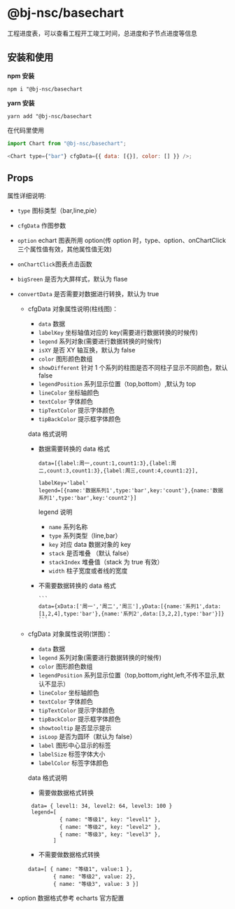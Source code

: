 # @bj-nsc/basechart

工程进度表，可以查看工程开工竣工时间，总进度和子节点进度等信息

## 安装和使用

**npm 安装**

```
npm i "@bj-nsc/basechart
```

**yarn 安装**

```
yarn add "@bj-nsc/basechart
```

在代码里使用

```javascript
import Chart from "@bj-nsc/basechart";

<Chart type={"bar"} cfgData={{ data: [{}], color: [] }} />;
```

## Props

属性详细说明:

- `type` 图标类型（bar,line,pie）
- `cfgData` 作图参数
- `option` echart 图表所用 option(传 option 时，type、option、onChartClick 三个属性值有效，其他属性值无效)
- `onChartClick`图表点击函数
- `bigSreen` 是否为大屏样式，默认为 flase
- `convertData` 是否需要对数据进行转换，默认为 true

  - cfgData 对象属性说明(柱线图)：

    - `data` 数据
    - `labelKey` 坐标轴值对应的 key(需要进行数据转换的时候传)
    - `legend` 系列对象(需要进行数据转换的时候传)
    - `isXY` 是否 XY 轴互换，默认为 false
    - `color` 图形颜色数组
    - `showDifferent` 针对 1 个系列的柱图是否不同柱子显示不同颜色，默认 false
    - `legendPosition` 系列显示位置（top,bottom）,默认为 top
    - `lineColor` 坐标轴颜色
    - `textColor` 字体颜色
    - `tipTextColor` 提示字体颜色
    - `tipBackColor` 提示框字体颜色

    data 格式说明

    - 数据需要转换的 data 格式

      ```
      data=[{label:周一,count:1,count1:3},{label:周二,count:3,count1:3},{label:周三,count:4,count1:2}],

      labelKey='label'
      legend=[{name:'数据系列1',type:'bar',key:'count'},{name:'数据系列1',type:'bar',key:'count2'}]
      ```

      legend 说明

      - `name` 系列名称
      - `type` 系列类型（line,bar）
      - `key` 对应 data 数据对象的 key
      - `stack` 是否堆叠 （默认 false）
      - `stackIndex` 堆叠值（stack 为 true 有效）
      - `width` 柱子宽度或者线的宽度

    - 不需要数据转换的 data 格式

          ```
          data={xData:['周一','周二','周三'],yData:[{name:'系列1',data:[1,2,4],type:'bar'},{name:'系列2',data:[3,2,2],type:'bar'}]}
          ```

  - cfgData 对象属性说明(饼图)：

    - `data` 数据
    - `legend` 系列对象(需要进行数据转换的时候传)
    - `color` 图形颜色数组
    - `legendPosition` 系列显示位置（top,bottom,right,left,不传不显示,默认不显示）
    - `lineColor` 坐标轴颜色
    - `textColor` 字体颜色
    - `tipTextColor` 提示字体颜色
    - `tipBackColor` 提示框字体颜色
    - `showtooltip` 是否显示提示
    - `isLoop` 是否为圆环（默认为 false）
    - `label` 图形中心显示的标签
    - `labelSize` 标签字体大小
    - `labelColor` 标签字体颜色

    data 格式说明

    - 需要做数据格式转换

    ```
     data= { level1: 34, level2: 64, level3: 100 }
     legend=[
              { name: "等级1", key: "level1" },
              { name: "等级2", key: "level2" },
              { name: "等级3", key: "level3" },
            ]
    ```

    - 不需要做数据格式转换

    ```
    data=[ { name: "等级1", value:1 },
            { name: "等级2", value: 2},
            { name: "等级3", value: 3 }]
    ```

* option 数据格式参考 echarts 官方配置
